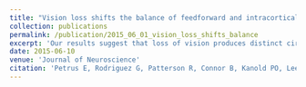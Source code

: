 ```yaml
---
title: "Vision loss shifts the balance of feedforward and intracortical circuits in opposite directions in mouse primary auditory and visual cortices"
collection: publications
permalink: /publication/2015_06_01_vision_loss_shifts_balance
excerpt: 'Our results suggest that loss of vision produces distinct circuit changes in the spared and deprived sensory cortices to shift between feedforward and intracortical processing to allow adaptation.'
date: 2015-06-10
venue: 'Journal of Neuroscience'
citation: 'Petrus E, Rodriguez G, Patterson R, Connor B, Kanold PO, Lee HK. (2015). &quot;Vision loss shifts the balance of feedforward and intracortical circuits in opposite directions in mouse primary auditory and visual cortices.&quot; <i>J Neurosci</i>. 35(23).'
---
```

